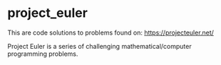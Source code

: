 # project_euler
This are code solutions to problems found on: https://projecteuler.net/

Project Euler is a series of challenging mathematical/computer programming problems.
